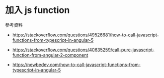 # 加入 js function

參考資料

- https://stackoverflow.com/questions/49526681/how-to-call-javascript-functions-from-typescript-in-angular-5

- https://stackoverflow.com/questions/40635259/call-pure-javascript-function-from-angular-2-component

- https://newbedev.com/how-to-call-javascript-functions-from-typescript-in-angular-5

